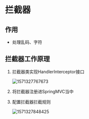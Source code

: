 # 拦截器

## 作用

- 处理乱码、字符

## 拦截器工作原理

1. 拦截器类实现HandlerInterceptor接口

   ![1571327767673](C:\Users\E10S\AppData\Roaming\Typora\typora-user-images\1571327767673.png)

2. 将拦截器注册进SpringMVC当中

3. 配置拦截器拦截规则

   ![1571327848425](C:\Users\E10S\AppData\Roaming\Typora\typora-user-images\1571327848425.png)